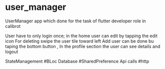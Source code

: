 # user_manager

UserManager   app which done for the task of flutter developer role in calibrot

User have to only login once;
in the home user can edit by tapping the edit icon
For deleting swipe the user tile toward left
Add user can be done bu taping the bottom button ,
In the profile section the user can see details and logout
  
StateManagement #BLoc
Database #SharedPreference 
Api calls #http